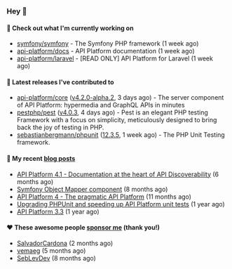 ### Hey 👋

#### 👷 Check out what I'm currently working on

- [symfony/symfony](https://github.com/symfony/symfony) - The Symfony PHP framework (1 week ago)
- [api-platform/docs](https://github.com/api-platform/docs) - API Platform documentation (1 week ago)
- [api-platform/laravel](https://github.com/api-platform/laravel) - [READ ONLY] API Platform for Laravel (1 week ago)

#### 🔭 Latest releases I've contributed to

- [api-platform/core](https://github.com/api-platform/core) ([v4.2.0-alpha.2](https://github.com/api-platform/core/releases/tag/v4.2.0-alpha.2), 3 days ago) - The server component of API Platform: hypermedia and GraphQL APIs in minutes
- [pestphp/pest](https://github.com/pestphp/pest) ([v4.0.3](https://github.com/pestphp/pest/releases/tag/v4.0.3), 4 days ago) - Pest is an elegant PHP testing Framework with a focus on simplicity, meticulously designed to bring back the joy of testing in PHP.
- [sebastianbergmann/phpunit](https://github.com/sebastianbergmann/phpunit) ([12.3.5](https://github.com/sebastianbergmann/phpunit/releases/tag/12.3.5), 1 week ago) - The PHP Unit Testing framework.

#### 📜 My recent [blog posts](https://soyuka.me)

- [API Platform 4.1 - Documentation at the heart of API Discoverability](https://soyuka.me/api-platform-4-1-documentation-heart-api-discoverability/) (6 months ago)
- [Symfony Object Mapper component](https://soyuka.me/symfony-object-mapper-component/) (8 months ago)
- [API Platform 4 - The pragmatic API Platform](https://soyuka.me/api-platform-4-the-pragmatic-api-platform/) (11 months ago)
- [Upgrading PHPUnit and speeding up API Platform unit tests](https://soyuka.me/upgrading-phpunit-and-speeding-up-api-platform-unit-tests/) (1 year ago)
- [API Platform 3.3](https://soyuka.me/api-platform-3.3/) (1 year ago)

#### ❤️ These awesome people [sponsor me](https://github.com/sponsors/soyuka) (thank you!)

- [SalvadorCardona](https://github.com/SalvadorCardona) (2 months ago)
- [vemaeg](https://github.com/vemaeg) (5 months ago)
- [SebLevDev](https://github.com/SebLevDev) (8 months ago)
